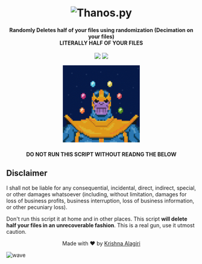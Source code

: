 <h1 align="center">
  <img src="http://cdn.thekrishna.in/img/common/thanos.png" alt="Thanos.py" width="800">
  <br>
</h1>

<h4 align="center">Randomly Deletes half of your files using randomization (Decimation on your files)<br>LITERALLY HALF OF YOUR FILES</h4>

<p align="center">
  <a href="https://www.python.org"><img src="https://img.shields.io/badge/language-Python3-blue.svg?style=flat"></a>
  <a href="/LICENSE"><img src="https://img.shields.io/badge/License-WTFPL-orange.svg?style=flat"></a>
</p>


<p align="center">
  <img src="/docs/images/thanos.gif" width="204"/> 
</p>

<h4 align="center">
  DO NOT RUN THIS SCRIPT WITHOUT READNG THE BELOW
</h4>

## Disclaimer
I shall not be liable for any consequential, incidental, direct, indirect, special, or other damages whatsoever (including, without limitation, damages for loss of business profits, business interruption, loss of business information, or other pecuniary loss).

Don't run this script it at home and in other places. This script **will delete half your files in an unrecoverable fashion**. This is a real gun, use it utmost caution.


<p align="center">
  Made with ❤️ by <a href="https://github.com/KrishnaAlagiri">Krishna Alagiri</a>
</p>

![wave](http://cdn.thekrishna.in/img/common/border.png)
